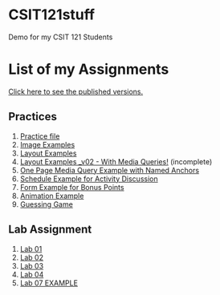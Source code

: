 # CSIT121stuff
Demo for my CSIT 121 Students

<h1>List of my Assignments</h1>

<p><a href="https://roninoone.github.io/CSIT121stuff/">Click here to see the published versions. </a></p>

<h2>Practices</h2>

<ol>
<li><a href="practice/demo.html">Practice file</a></li>
<li><a href="practice/images_practice/images.html">Image Examples</a></li>
  <li><a href="practice/layouts" target="_blank">Layout Examples</a></li>
  <li><a href="practice/layouts_mobile" target="_blank">Layout Examples _v02 - With Media Queries!</a> (incomplete)</a></li>
  <li><a href="practice/mediaQueryExample.html" target="_blank">One Page Media Query Example with Named Anchors</a></li>
  <li><a href="practice/table_example.html" target="_blank">Schedule Example for Activity Discussion</a></li>
  <li><a href="practice/form_example.html" target="_blank">Form Example for Bonus Points</a></li>
  <li><a href="practice/animation_example.html" target="_blank">Animation Example</a></li>
  <li><a href="practice/number-guessing-game-start.html" target="_blank">Guessing Game</a></li>
  
</ol>

<h2>Lab Assignment</h2>

<ol>
<li><a href="lab01/aboutme.html" target="_blank">Lab 01</a></li>
<li><a href="lab02/" target="_blank">Lab 02</a></li>
<li><a href="lab03/" target="_blank">Lab 03</a></li>
<li><a href="lab04/" target="_blank">Lab 04</a></li>
<li><a href="lab07example/table.html" target="_blank">Lab 07 EXAMPLE</a></li>
</ol>


